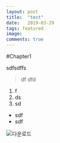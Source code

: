 ```yaml
---
layout: post
title:  "test"
date:   2019-03-29
tags: featured
image:
comments: true
---
```

#Chapter1

sdfsdffs
>df
>dfd

1. f
2. ds
3. sd

- sdf
- sdf


![다운로드](https://user-images.githubusercontent.com/38609712/55207487-a9559c00-521d-11e9-8c64-3cdf9124292f.jpeg)